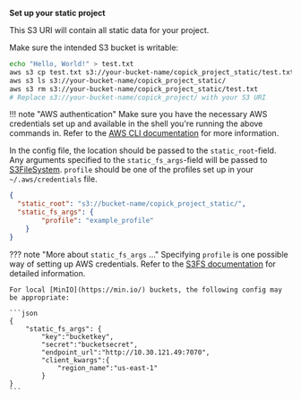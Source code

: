 **Set up your static project**

This S3 URI will contain all static data for your project.

Make sure the intended S3 bucket is writable:
```bash
echo "Hello, World!" > test.txt
aws s3 cp test.txt s3://your-bucket-name/copick_project_static/test.txt
aws s3 ls s3://your-bucket-name/copick_project_static/
aws s3 rm s3://your-bucket-name/copick_project_static/test.txt
# Replace s3://your-bucket-name/copick_project/ with your S3 URI
```

!!! note "AWS authentication"
    Make sure you have the necessary AWS credentials set up and available in the shell you're running the above
    commands in. Refer to the [AWS CLI documentation](https://docs.aws.amazon.com/cli/latest/userguide/getting-started-quickstart.html)
    for more information.

In the config file, the location should be passed to the `static_root`-field. Any arguments specified to the
`static_fs_args`-field will be passed to [S3FileSystem](https://s3fs.readthedocs.io/en/latest/api.html#s3fs.core.S3FileSystem).
`profile` should be one of the profiles set up in your `~/.aws/credentials` file.

```json
{
  "static_root": "s3://bucket-name/copick_project_static/",
  "static_fs_args": {
        "profile": "example_profile"
    }
}
```

??? note "More about `static_fs_args` ..."
    Specifying `profile` is one possible way of setting up AWS credentials. Refer to the [S3FS documentation](https://s3fs.readthedocs.io/en/latest/api.html#s3fs.core.S3FileSystem)
    for detailed information.

    For local [MinIO](https://min.io/) buckets, the following config may be appropriate:

    ```json
    {
        "static_fs_args": {
            "key":"bucketkey",
            "secret":"bucketsecret",
            "endpoint_url":"http://10.30.121.49:7070",
            "client_kwargs":{
                "region_name":"us-east-1"
            }
    }
    ```
